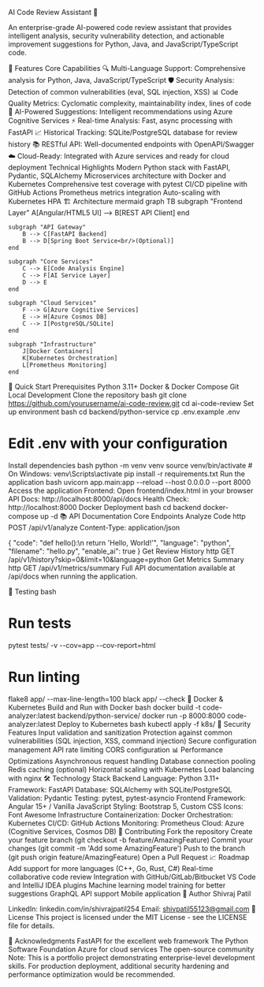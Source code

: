 AI Code Review Assistant 🤖

An enterprise-grade AI-powered code review assistant that provides intelligent analysis, security vulnerability detection, and actionable improvement suggestions for Python, Java, and JavaScript/TypeScript code.


🌟 Features
Core Capabilities
🔍 Multi-Language Support: Comprehensive analysis for Python, Java, JavaScript/TypeScript
🛡️ Security Analysis: Detection of common vulnerabilities (eval, SQL injection, XSS)
📊 Code Quality Metrics: Cyclomatic complexity, maintainability index, lines of code
🤖 AI-Powered Suggestions: Intelligent recommendations using Azure Cognitive Services
⚡ Real-time Analysis: Fast, async processing with FastAPI
📈 Historical Tracking: SQLite/PostgreSQL database for review history
📚 RESTful API: Well-documented endpoints with OpenAPI/Swagger
☁️ Cloud-Ready: Integrated with Azure services and ready for cloud deployment
Technical Highlights
Modern Python stack with FastAPI, Pydantic, SQLAlchemy
Microservices architecture with Docker and Kubernetes
Comprehensive test coverage with pytest
CI/CD pipeline with GitHub Actions
Prometheus metrics integration
Auto-scaling with Kubernetes HPA
🏗️ Architecture
mermaid
graph TB
    subgraph "Frontend Layer"
        A[Angular/HTML5 UI] --> B[REST API Client]
    end
    
    subgraph "API Gateway"
        B --> C[FastAPI Backend]
        B --> D[Spring Boot Service<br/>(Optional)]
    end
    
    subgraph "Core Services"
        C --> E[Code Analysis Engine]
        C --> F[AI Service Layer]
        D --> E
    end
    
    subgraph "Cloud Services"
        F --> G[Azure Cognitive Services]
        E --> H[Azure Cosmos DB]
        C --> I[PostgreSQL/SQLite]
    end
    
    subgraph "Infrastructure"
        J[Docker Containers]
        K[Kubernetes Orchestration]
        L[Prometheus Monitoring]
    end
🚀 Quick Start
Prerequisites
Python 3.11+
Docker & Docker Compose
Git
Local Development
Clone the repository
bash
git clone https://github.com/yourusername/ai-code-review.git
cd ai-code-review
Set up environment
bash
cd backend/python-service
cp .env.example .env
# Edit .env with your configuration
Install dependencies
bash
python -m venv venv
source venv/bin/activate  # On Windows: venv\Scripts\activate
pip install -r requirements.txt
Run the application
bash
uvicorn app.main:app --reload --host 0.0.0.0 --port 8000
Access the application
Frontend: Open frontend/index.html in your browser
API Docs: http://localhost:8000/api/docs
Health Check: http://localhost:8000
Docker Deployment
bash
cd backend
docker-compose up -d
📚 API Documentation
Core Endpoints
Analyze Code
http
POST /api/v1/analyze
Content-Type: application/json

{
  "code": "def hello():\n    return 'Hello, World!'",
  "language": "python",
  "filename": "hello.py",
  "enable_ai": true
}
Get Review History
http
GET /api/v1/history?skip=0&limit=10&language=python
Get Metrics Summary
http
GET /api/v1/metrics/summary
Full API documentation available at /api/docs when running the application.

🧪 Testing
bash
# Run tests
pytest tests/ -v --cov=app --cov-report=html

# Run linting
flake8 app/ --max-line-length=100
black app/ --check
🐳 Docker & Kubernetes
Build and Run with Docker
bash
docker build -t code-analyzer:latest backend/python-service/
docker run -p 8000:8000 code-analyzer:latest
Deploy to Kubernetes
bash
kubectl apply -f k8s/
🔐 Security Features
Input validation and sanitization
Protection against common vulnerabilities (SQL injection, XSS, command injection)
Secure configuration management
API rate limiting
CORS configuration
📊 Performance Optimizations
Asynchronous request handling
Database connection pooling
Redis caching (optional)
Horizontal scaling with Kubernetes
Load balancing with nginx
🛠️ Technology Stack
Backend
Language: Python 3.11+
Framework: FastAPI
Database: SQLAlchemy with SQLite/PostgreSQL
Validation: Pydantic
Testing: pytest, pytest-asyncio
Frontend
Framework: Angular 15+ / Vanilla JavaScript
Styling: Bootstrap 5, Custom CSS
Icons: Font Awesome
Infrastructure
Containerization: Docker
Orchestration: Kubernetes
CI/CD: GitHub Actions
Monitoring: Prometheus
Cloud: Azure (Cognitive Services, Cosmos DB)
🤝 Contributing
Fork the repository
Create your feature branch (git checkout -b feature/AmazingFeature)
Commit your changes (git commit -m 'Add some AmazingFeature')
Push to the branch (git push origin feature/AmazingFeature)
Open a Pull Request
📈 Roadmap
 Add support for more languages (C++, Go, Rust, C#)
 Real-time collaborative code review
 Integration with GitHub/GitLab/Bitbucket
 VS Code and IntelliJ IDEA plugins
 Machine learning model training for better suggestions
 GraphQL API support
 Mobile application
👥 Author
Shivraj Patil

LinkedIn: linkedin.com/in/shivrajpatil254
Email: shivpatil55123@gmail.com
📄 License
This project is licensed under the MIT License - see the LICENSE file for details.

🙏 Acknowledgments
FastAPI for the excellent web framework
The Python Software Foundation
Azure for cloud services
The open-source community
Note: This is a portfolio project demonstrating enterprise-level development skills. For production deployment, additional security hardening and performance optimization would be recommended.

